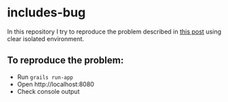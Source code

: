 # includes-bug
In this repository I try to reproduce the problem described in [this post](http://stackoverflow.com/questions/41704307/why-does-grails-merge-nested-ginclude-tag-params-into-a-single-list) using clear isolated environment.

## To reproduce the problem:

* Run `grails run-app`
* Open http://localhost:8080
* Check console output
